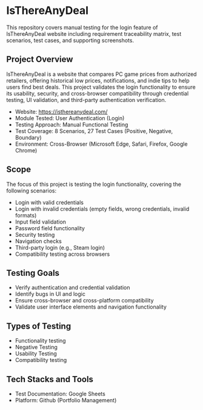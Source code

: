 # IsThereAnyDeal
This repository covers manual testing for the login feature of IsThereAnyDeal website including requirement traceability matrix, test scenarios, test cases, and supporting screenshots.

## Project Overview
IsThereAnyDeal is a website that compares PC game prices from authorized retailers, offering historical low prices, notifications, and indie tips to help users find best deals. This project validates the login functionality to ensure its usability, security, and cross-browser compatibility through credential testing, UI validation, and third-party authentication verification.

- Website: https://isthereanydeal.com/
- Module Tested: User Authentication (Login)
- Testing Approach: Manual Functional Testing
- Test Coverage: 8 Scenarios, 27 Test Cases (Positive, Negative, Boundary)
- Environment: Cross-Browser (Microsoft Edge, Safari, Firefox, Google Chrome)

## Scope
The focus of this project is testing the login functionality, covering the following scenarios:
- Login with valid credentials
- Login with invalid credentials (empty fields, wrong credentials, invalid formats)
- Input field validation
- Password field functionality
- Security testing
- Navigation checks
- Third-party login (e.g., Steam login)
- Compatibility testing across browsers

## Testing Goals
- Verify authentication and credential validation
- Identify bugs in UI and logic
- Ensure cross-browser and cross-platform compatibility
- Validate user interface elements and navigation functionality

## Types of Testing
- Functionality testing
- Negative Testing
- Usability Testing
- Compatibility testing

## Tech Stacks and Tools
- Test Documentation: Google Sheets
- Platform: Github (Portfolio Management)
